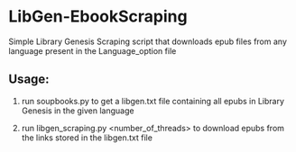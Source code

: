 # LibGen-EbookScraping
Simple Library Genesis Scraping script that downloads epub files from any language present in the Language_option file

## Usage:

1) run soupbooks.py <language> to get a libgen.txt file containing all epubs in Library Genesis in the given language

2) run libgen_scraping.py <number_of_threads> to download epubs from the links stored in the libgen.txt file
